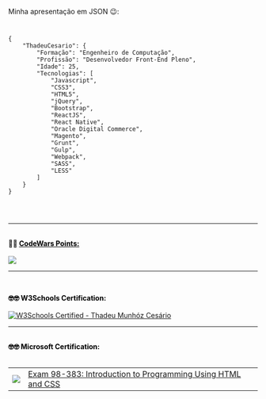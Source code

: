 Minha apresentação em JSON 😉️:

<code>
<pre>
{
	"ThadeuCesario": {
		"Formação": "Engenheiro de Computação",
		"Profissão": "Desenvolvedor Front-End Pleno",
		"Idade": 25,
		"Tecnologias": [
			"Javascript",
			"CSS3",
			"HTML5",
			"jQuery",
			"Bootstrap",
			"ReactJS",
			"React Native",
			"Oracle Digital Commerce",
			"Magento",
			"Grunt",
			"Gulp",
			"Webpack",
			"SASS",
			"LESS"
		]
	}
}
</pre>
</code>

<br/>
<hr/>
<br/>

<strong>
🤣️🤣️
	<a href="https://www.codewars.com/" style="color: #000">CodeWars Points:</a> 
</strong>
<br/><br/>
<img src="https://www.codewars.com/users/ThadeuMunhoz/badges/large" />
<br/>
<hr/>
<br/>

<strong style="color: #000">🤓️🤓️ W3Schools Certification:</strong>
<br/><br/>
<a href="https://certification.w3schools.com/w3certified.asp?id=10724117">
<img src="https://www.w3schools.com/images/w3certified_logo.png" alt="W3Schools Certified - Thadeu Munhóz Cesário"/>
</a>
<br/>
<hr/>
<br/>
<strong style="color: #000">🤓️🤓️ Microsoft Certification:</strong>
<br/><br/>

<table>
	<tbody>
		<tr>
			<td>	<img src="https://media-exp1.licdn.com/dms/image/C4D0BAQEko6uLz7XylA/company-logo_100_100/0?e=1603324800&v=beta&t=4QbdbgWhOA33Sqsq-keOKkJYtBHZc8k4f8dCDZS-W2I"/></td>
			<td><a href="https://portal.certiport.com/Portal/Pages/PrintTranscriptInfo.aspx?action=Cert&id=397&cvid=q3bJco/tuE0rtuxcej8P1Q==">
						Exam 98-383: Introduction to Programming Using HTML and CSS
					</a></td>
		<tr>
	</tbody>
</table>

